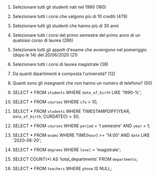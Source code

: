 
1. Selezionare tutti gli studenti nati nel 1990 (160)

2. Selezionare tutti i corsi che valgono più di 10 crediti (479)

3. Selezionare tutti gli studenti che hanno più di 30 anni

4. Selezionare tutti i corsi del primo semestre del primo anno di un qualsiasi corso di
laurea (286)

5. Selezionare tutti gli appelli d'esame che avvengono nel pomeriggio (dopo le 14) del
20/06/2020 (21)

6. Selezionare tutti i corsi di laurea magistrale (38)

7. Da quanti dipartimenti è composta l'università? (12)

8. Quanti sono gli insegnanti che non hanno un numero di telefono? (50)





1. SELECT * FROM `students` WHERE `date_of_birth` LIKE '1990-%';

2. SELECT * FROM `courses` WHERE `cfu` > 10;

3. SELECT * FROM `students` WHERE TIMESTAMPDIFF(YEAR, `date_of_birth`, CURDATE()) > 30;

4. SELECT * FROM `courses` WHERE `period` = 'I semestre' AND `year` = 1;

5. SELECT * FROM `exams` WHERE TIME(`hour`) >= '14:00' AND `date` LIKE '2020-06-20';

6. SELECT * FROM `degrees` WHERE `level` = 'magistrale';

7. SELECT COUNT(*) AS 'total_departments' FROM `departments`;

8. SELECT * FROM `teachers` WHERE `phone` IS NULL;
